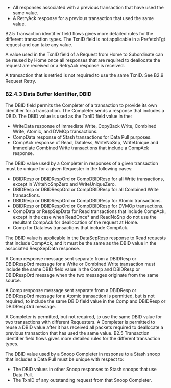 - All responses associated with a previous transaction that have used the same value.
- A RetryAck response for a previous transaction that used the same value.

B2.5 Transaction identifier field flows gives more detailed rules for the different transaction types. The TxnID field is not applicable in a PrefetchTgt request and can take any value.

A value used in the TxnID field of a Request from Home to Subordinate can be reused by Home once all responses that are required to deallocate the request are received or a RetryAck response is received.

A transaction that is retried is not required to use the same TxnID. See B2.9 Request Retry.

### B2.4.3 Data Buffer Identifier, DBID

The DBID field permits the Completer of a transaction to provide its own identifier for a transaction. The Completer sends a response that includes a DBID. The DBID value is used as the TxnID field value in the:

- WriteData response of Immediate Write, CopyBack Write, Combined Write, Atomic, and DVMOp transactions.
- CompData response of Stash transactions for Data Pull purposes.
- CompAck response of Read, Dataless, WriteNoSnp, WriteUnique and Immediate Combined Write transactions that include a CompAck response.

The DBID value used by a Completer in responses of a given transaction must be unique for a given Requester in the following cases:

- DBIDResp or DBIDRespOrd or CompDBIDResp for all Write transactions, except in WriteNoSnpZero and WriteUniqueZero.
- DBIDResp or DBIDRespOrd or CompDBIDResp for all Combined Write transactions.
- DBIDResp or DBIDRespOrd or CompDBIDResp for Atomic transactions.
- DBIDResp or DBIDRespOrd or CompDBIDResp for DVMOp transactions.
- CompData or RespSepData for Read transactions that include CompAck, except in the case when ReadOnce\* and ReadNoSnp do not use the resultant CompAck for deallocation of the request at Home.
- Comp for Dataless transactions that include CompAck.

The DBID value is applicable in the DataSepResp response to Read requests that include CompAck, and it must be the same as the DBID value in the associated RespSepData response.

A Comp response message sent separate from a DBIDResp or DBIDRespOrd message for a Write or Combined Write transaction must include the same DBID field value in the Comp and DBIDResp or DBIDRespOrd message when the two messages originate from the same source.

A Comp response message sent separate from a DBIDResp or DBIDRespOrd message for a Atomic transaction is permitted, but is not required, to include the same DBID field value in the Comp and DBIDResp or DBIDRespOrd message.

A Completer is permitted, but not required, to use the same DBID value for two transactions with different Requesters. A Completer is permitted to reuse a DBID value after it has received all packets required to deallocate a previous transaction that has used the same value. B2.5 Transaction identifier field flows gives more detailed rules for the different transaction types.

The DBID value used by a Snoop Completer in response to a Stash snoop that includes a Data Pull must be unique with respect to:

- The DBID values in other Snoop responses to Stash snoops that use Data Pull.
- The TxnID of any outstanding request from that Snoop Completer.